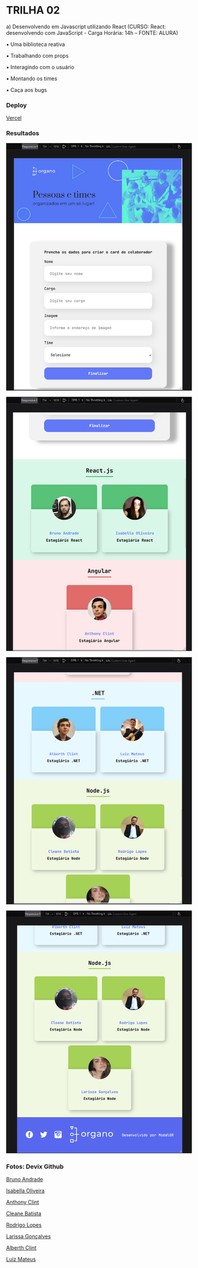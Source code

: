 # TRILHA 02

a) Desenvolvendo em Javascript utilizando React
(CURSO: React: desenvolvendo com JavaScript - Carga Horária: 14h – FONTE: ALURA)

▪ Uma biblioteca reativa

▪ Trabalhando com props

▪ Interagindo com o usuário

▪ Montando os times

▪ Caça aos bugs

### Deploy

[Vercel](https://bruno-andrade-organo.vercel.app/)

### Resultados

![734x1010-1](public/assets/734x1010-1.png)

![734x1010-2](public/assets/734x1010-2.png)

![734x1010-3](public/assets/734x1010-3.png)

![734x1010-4](public/assets/734x1010-4.png)

### Fotos: Devix Github

[Bruno Andrade](https://github.com/andrade-bruno.png)

[Isabella Oliveira](https://github.com/isabellacoliveira.png)

[Anthony Clint](https://github.com/anthonyclint.png)

[Cleane Batista](https://github.com/cleane2003.png)

[Rodrigo Lopes](https://github.com/rod-lopes.png)

[Larissa Gonçalves](https://github.com/laarissagoncalves.png)

[Alberth Clint](https://github.com/alberth-pastorello.png)

[Luiz Mateus](https://github.com/luizmateuss.png)